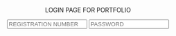 <!DOCTYPE html>
<html lang="en" >
<head>
  <center>  <title>
        login page for portfolio
    </title>
    <p class="one">
        LOGIN PAGE FOR PORTFOLIO
    </p>
</head>
<body class="two" >
    <input type="text" placeholder="REGISTRATION NUMBER" id="re" class="four">
    <input type="text" placeholder="PASSWORD" id="p" class="five">
</body>
    <script >
        
        function cond(){
        var a=document.getElementById("re").value;
        var b=document.getElementById("p").value;
            if (a=="21mis7127" && b=="1234"){
               location.href="https://bonilokesh.github.io/loki/"
            }
            else if (a=="21mic7143" && b=="chandu@123"){
                location.href="https://sekharchandra21.github.io/Portfolio"
            }
            else{
                document.write("INVALID USERNAME OR PASSWORD");
            }
            
        }
    </script>
    
  <button type="button"  onclick="cond()" target="_self" class="three">LOGIN</button>

</html>
</html>
<style>
    .one{
        background-color: black;
        color: aliceblue;
        font-size: x-large;
        }
      
    .two{
        font-size: x-large;
        border: aqua;
   

    }
    .three{
        background-color: black;
        color: aliceblue;
        font-size: x-large;
        border: none;
        border-radius: 2px;
        position: relative;
        bottom: -80px;
        left: -600px;

    }  
    .four{
        background-color: aliceblue;
        color: blueviolet;
        font-size: x-large;
       
        border-radius: 2px;
    }
    .five{
        background-color: aliceblue;
        color: blueviolet;
        font-size: x-large;
       position: relative;
       bottom: -40px;
       left: -305px;
        border-radius: 2px;
    }
   
</style>
